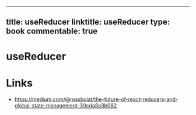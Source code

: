 
---
title: useReducer
linktitle: useReducer
type: book
commentable: true
---

# useReducer

# Links

- https://medium.com/@rossbulat/the-future-of-react-reducers-and-global-state-management-30cda8a3b082

    